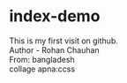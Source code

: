 # index-demo
This is my first visit on github.
<br>
Author - Rohan Chauhan
<br>
From: bangladesh
<br>
collage apna:ccss
